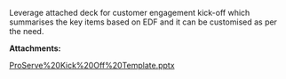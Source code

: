 Leverage attached deck for customer engagement kick-off which summarises the key items based on EDF and it can be customised as per the need.

 **Attachments:** 


[ProServe%20Kick%20Off%20Template.pptx](/.attachments/DK-DatabaseMigration/ProServe%20Kick%20Off%20Template.pptx)
